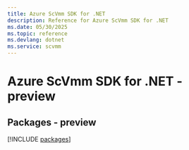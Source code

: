 ```yaml
---
title: Azure ScVmm SDK for .NET
description: Reference for Azure ScVmm SDK for .NET
ms.date: 05/30/2025
ms.topic: reference
ms.devlang: dotnet
ms.service: scvmm
---
```

# Azure ScVmm SDK for .NET - preview
## Packages - preview
[!INCLUDE [packages](scvmm-index.md)]